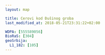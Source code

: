 ```yaml
---
layout: map

title: Cerovi kod Đušinog groba
last_modified_at: 2018-05-21T23:31:22+02:00

WDPA: [555589056]
BioRaS: [304]
geoSrbija:
  L1_182: [105]
---
```


